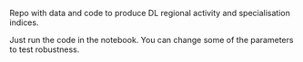 Repo with data and code to produce DL regional activity and specialisation indices.

Just run the code in the notebook. You can change some of the parameters to test robustness.

